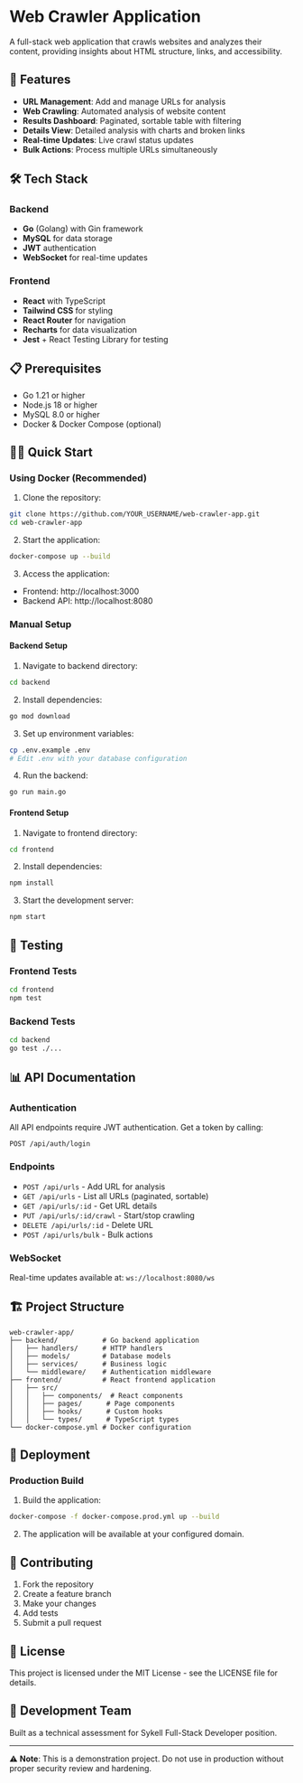 # Web Crawler Application

A full-stack web application that crawls websites and analyzes their content, providing insights about HTML structure, links, and accessibility.

## 🚀 Features

- **URL Management**: Add and manage URLs for analysis
- **Web Crawling**: Automated analysis of website content
- **Results Dashboard**: Paginated, sortable table with filtering
- **Details View**: Detailed analysis with charts and broken links
- **Real-time Updates**: Live crawl status updates
- **Bulk Actions**: Process multiple URLs simultaneously

## 🛠️ Tech Stack

### Backend
- **Go** (Golang) with Gin framework
- **MySQL** for data storage
- **JWT** authentication
- **WebSocket** for real-time updates

### Frontend
- **React** with TypeScript
- **Tailwind CSS** for styling
- **React Router** for navigation
- **Recharts** for data visualization
- **Jest** + React Testing Library for testing

## 📋 Prerequisites

- Go 1.21 or higher
- Node.js 18 or higher
- MySQL 8.0 or higher
- Docker & Docker Compose (optional)

## 🏃‍♂️ Quick Start

### Using Docker (Recommended)

1. Clone the repository:
```bash
git clone https://github.com/YOUR_USERNAME/web-crawler-app.git
cd web-crawler-app
```

2. Start the application:
```bash
docker-compose up --build
```

3. Access the application:
- Frontend: http://localhost:3000
- Backend API: http://localhost:8080

### Manual Setup

#### Backend Setup

1. Navigate to backend directory:
```bash
cd backend
```

2. Install dependencies:
```bash
go mod download
```

3. Set up environment variables:
```bash
cp .env.example .env
# Edit .env with your database configuration
```

4. Run the backend:
```bash
go run main.go
```

#### Frontend Setup

1. Navigate to frontend directory:
```bash
cd frontend
```

2. Install dependencies:
```bash
npm install
```

3. Start the development server:
```bash
npm start
```

## 🧪 Testing

### Frontend Tests
```bash
cd frontend
npm test
```

### Backend Tests
```bash
cd backend
go test ./...
```

## 📊 API Documentation

### Authentication
All API endpoints require JWT authentication. Get a token by calling:
```
POST /api/auth/login
```

### Endpoints

- `POST /api/urls` - Add URL for analysis
- `GET /api/urls` - List all URLs (paginated, sortable)
- `GET /api/urls/:id` - Get URL details
- `PUT /api/urls/:id/crawl` - Start/stop crawling
- `DELETE /api/urls/:id` - Delete URL
- `POST /api/urls/bulk` - Bulk actions

### WebSocket
Real-time updates available at: `ws://localhost:8080/ws`

## 🏗️ Project Structure

```
web-crawler-app/
├── backend/           # Go backend application
│   ├── handlers/      # HTTP handlers
│   ├── models/        # Database models
│   ├── services/      # Business logic
│   └── middleware/    # Authentication middleware
├── frontend/          # React frontend application
│   ├── src/
│   │   ├── components/  # React components
│   │   ├── pages/      # Page components
│   │   ├── hooks/      # Custom hooks
│   │   └── types/      # TypeScript types
└── docker-compose.yml # Docker configuration
```

## 🚀 Deployment

### Production Build

1. Build the application:
```bash
docker-compose -f docker-compose.prod.yml up --build
```

2. The application will be available at your configured domain.

## 🤝 Contributing

1. Fork the repository
2. Create a feature branch
3. Make your changes
4. Add tests
5. Submit a pull request

## 📝 License

This project is licensed under the MIT License - see the LICENSE file for details.

## 👥 Development Team

Built as a technical assessment for Sykell Full-Stack Developer position.

---

⚠️ **Note**: This is a demonstration project. Do not use in production without proper security review and hardening.